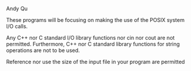 Andy Qu

These programs will be focusing on making the use of the POSIX system I/O calls.

Any C++ nor C standard I/O library functions nor cin nor cout are not permitted. Furthermore, C++ nor C standard library functions for string operations are not to be used.

Reference nor use the size of the input file in your program are permitted

